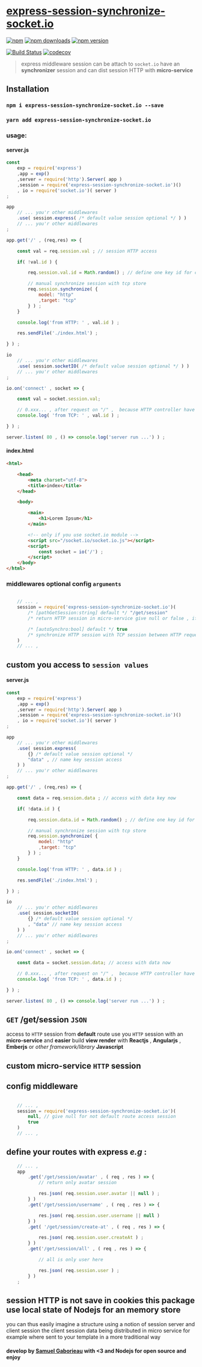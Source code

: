 # [express-session-synchronize-socket.io](https://www.npmjs.com/package/express-session-synchronize-socket.io)

[![npm](https://img.shields.io/npm/l/express-session-synchronize-socket.io.svg?style=for-the-badge)](https://www.npmjs.com/package/express-session-synchronize-socket.io)
[![npm downloads](https://img.shields.io/npm/dm/express-session-synchronize-socket.io.svg?style=for-the-badge)](https://www.npmjs.com/package/express-session-synchronize-socket.io)
[![npm version](https://img.shields.io/npm/v/express-session-synchronize-socket.io.svg?style=for-the-badge)](https://www.npmjs.com/package/express-session-synchronize-socket.io)

[![Build Status](https://travis-ci.org/Orivoir/express-session-synchronize-socket.io.svg?branch=master)](https://travis-ci.org/Orivoir/express-session-synchronize-socket.io)
[![codecov](https://codecov.io/gh/Orivoir/express-session-synchronize-socket.io/branch/master/graph/badge.svg)](https://codecov.io/gh/Orivoir/express-session-synchronize-socket.io)

> express middleware session can be attach to `socket.io`
> have an **synchronizer** session and can dist session HTTP with **micro-service**

## Installation

### `npm i express-session-synchronize-socket.io --save`
### `yarn add express-session-synchronize-socket.io`

### usage:

#### server.js
```javascript
const
    exp = require('express')
    ,app = exp()
    ,server = require('http').Server( app )
    ,session = require('express-session-synchronize-socket.io')()
    , io = require('socket.io')( server )
;

app
    // ... you'r other middlewares
    .use( session.express( /* default value session optional */ ) )
    // ... you'r other middlewares
;

app.get('/' , (req,res) => {

    const val = req.session.val ; // session HTTP access

    if( !val.id ) {

        req.session.val.id = Math.random() ; // define one key id for current session

        // manual synchronize session with tcp store
        req.session.synchronize( {
            model: "http"
            ,target: "tcp"
        } ) ;
    }

    console.log('from HTTP: ' , val.id ) ;

    res.sendFile('./index.html') ;

} ) ;

io
    // ... you'r other middlewares
    .use( session.socketIO( /* default value session optional */ ) )
    // ... you'r other middlewares
;

io.on('connect' , socket => {

    const val = socket.session.val;

    // 0.xxx... , after request on "/" ,  because HTTP controller have synchronize memory strore
    console.log( 'from TCP: ' , val.id ) ;

} ) ;

server.listen( 80 , () => console.log('server run ...') ) ;
```

#### index.html
```html
<html>

    <head>
        <meta charset="utf-8">
        <title>index</title>
    </head>

    <body>

        <main>
            <h1>Lorem Ipsum</h1>
        </main>

        <!-- only if you use socket.io module -->
        <script src="/socket.io/socket.io.js"></script>
        <script>
            const socket = io('/') ;
        </script>
    </body>
</html>
```

### middlewares optional config `arguments`
```javascript

    // ... ,
    session = require('express-session-synchronize-socket.io')(
        /* [pathGetSession:string] default */ "/get/session"
        /* return HTTP session in micro-service give null or false , if you want an manual control  */

        /* [autoSynchro:bool] default */ true
        /* synchronize HTTP session with TCP session between HTTP request you can manual use synchonize session */
    )
    // ... ,

```

## custom you access to `session values`

#### server.js
```javascript
const
    exp = require('express')
    ,app = exp()
    ,server = require('http').Server( app )
    ,session = require('express-session-synchronize-socket.io')()
    , io = require('socket.io')( server )
;

app
    // ... you'r other middlewares
    .use( session.express(
        {} /* default value session optional */
        "data" , // name key session access
    ) )
    // ... you'r other middlewares
;

app.get('/' , (req,res) => {

    const data = req.session.data ; // access with data key now

    if( !data.id ) {

        req.session.data.id = Math.random() ; // define one key id for current session

        // manual synchronize session with tcp store
        req.session.synchronize( {
            model: "http"
            ,target: "tcp"
        } ) ;
    }

    console.log('from HTTP: ' , data.id ) ;

    res.sendFile('./index.html') ;

} ) ;

io
    // ... you'r other middlewares
    .use( session.socketIO(
        {} /* default value session optional */
        , "data" // name key session access
    ) )
    // ... you'r other middlewares
;

io.on('connect' , socket => {

    const data = socket.session.data; // access with data now

    // 0.xxx... , after request on "/" ,  because HTTP controller have synchronize memory strore
    console.log( 'from TCP: ' , data.id ) ;

} ) ;

server.listen( 80 , () => console.log('server run ...') ) ;
```

## `GET` /get/session `JSON`

access to `HTTP` session from **default** route
use you `HTTP` session with an **micro-service**
and **easier** build **view render**
with **Reactjs** , **Angularjs** , **Emberjs** or *other* *framework/library* **Javascript**

## custom micro-service `HTTP` session

## config middleware
```javascript

    // ... ,
    session = require('express-session-synchronize-socket.io')(
        null, // give null for not default route access session
        true
    )
    // ... ,
```

## define your routes with **express** *e.g* :
```javascript
    // ... ,
    app
        .get('/get/session/avatar' , ( req , res ) => {
            // return only avatar session

            res.json( req.session.user.avatar || null ) ;
        } )
        .get('/get/session/username' , ( req , res ) => {

            res.json( req.session.user.username || null )
        } )
        .get( '/get/session/create-at' , ( req , res ) => {

            res.json( req.session.user.createAt ) ;
        } )
        .get('/get/session/all' , ( req , res ) => {

            // all is only user here

            res.json( req.session.user ) ;
        } )
    ;
```

## session HTTP is not save in cookies this package use local state of Nodejs for an memory store

you can thus easily imagine a structure using a notion of session server and client session the client session data being distributed in micro service for example where sent to your template in a more traditional way

#### develop by [Samuel Gaborieau](https://orivoir.github.io/profil-reactjs/) with <3 and **Nodejs** for **open source** and **enjoy**
